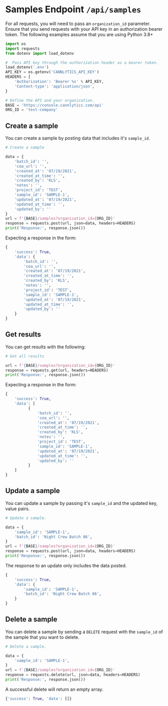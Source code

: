 # Samples Endpoint `/api/samples`

For all requests, you will need to pass an `organization_id` parameter. Ensure that you send requests with your API key in an authorization bearer token. The following examples assume that you are using Python 3.8+

```py
import os
import requests
from dotenv import load_dotenv

#  Pass API key through the authorization header as a bearer token.
load_dotenv('.env')
API_KEY = os.getenv('CANNLYTICS_API_KEY')
HEADERS = {
    'Authorization': 'Bearer %s' % API_KEY,
    'Content-type': 'application/json',
}

# Define the API and your organization.
BASE = 'https://console.cannlytics.com/api'
ORG_ID = 'test-company'
```

## Create a sample

You can create a sample by posting data that includes it's `sample_id`.

```py
# Create a sample

data = {
    'batch_id': '',
    'coa_url': '',
    'created_at': '07/19/2021',
    'created_at_time': '',
    'created_by': 'KLS',
    'notes': '',
    'project_id': 'TEST',
    'sample_id': 'SAMPLE-1',
    'updated_at': '07/19/2021',
    'updated_at_time': '',
    'updated_by': ''
}
url = f'{BASE}/samples?organization_id={ORG_ID}'
response = requests.post(url, json=data, headers=HEADERS)
print('Response:', response.json())
```

Expecting a response in the form:

```py
{
    'success': True,
    'data': {
        'batch_id': '',
        'coa_url': '',
        'created_at': '07/19/2021',
        'created_at_time': '',
        'created_by': 'KLS',
        'notes': '',
        'project_id': 'TEST',
        'sample_id': 'SAMPLE-1',
        'updated_at': '07/19/2021',
        'updated_at_time': '',
        'updated_by': ''
    }
}
```

## Get results

You can get results with the following:

```py
# Get all results

url = f'{BASE}/samples?organization_id={ORG_ID}'
response = requests.get(url, headers=HEADERS)
print('Response:', response.json())
```

Expecting a response in the form:

```py
{
    'success': True,
    'data': [
          {
              'batch_id': '',
              'coa_url': '',
              'created_at': '07/19/2021',
              'created_at_time': '',
              'created_by': 'KLS',
              'notes': '',
              'project_id': 'TEST',
              'sample_id': 'SAMPLE-1',
              'updated_at': '07/19/2021',
              'updated_at_time': '',
              'updated_by': ''
          }
    ]
}
```

## Update a sample

You can update a sample by passing it's `sample_id` and the updated key, value pairs.

```py
# Update a sample.

data = {
    'sample_id': 'SAMPLE-1',
    'batch_id': 'Night Crew Batch 86',
}
url = f'{BASE}/samples?organization_id={ORG_ID}'
response = requests.post(url, json=data, headers=HEADERS)
print('Response:', response.json())
```

The response to an update only includes the data posted.

```py
{
    'success': True,
    'data': {
        'sample_id': 'SAMPLE-1',
        'batch_id': 'Night Crew Batch 86',
    }
}
```

## Delete a sample

You can delete a sample by sending a `DELETE` request with the `sample_id` of the sample that you want to delete.

```py
# Delete a sample.

data = {
    'sample_id': 'SAMPLE-1',
}
url = f'{BASE}/samples?organization_id={ORG_ID}'
response = requests.delete(url, json=data, headers=HEADERS)
print('Response:', response.json())
```

A successful delete will return an empty array.

```py
{'success': True, 'data': []}
```

